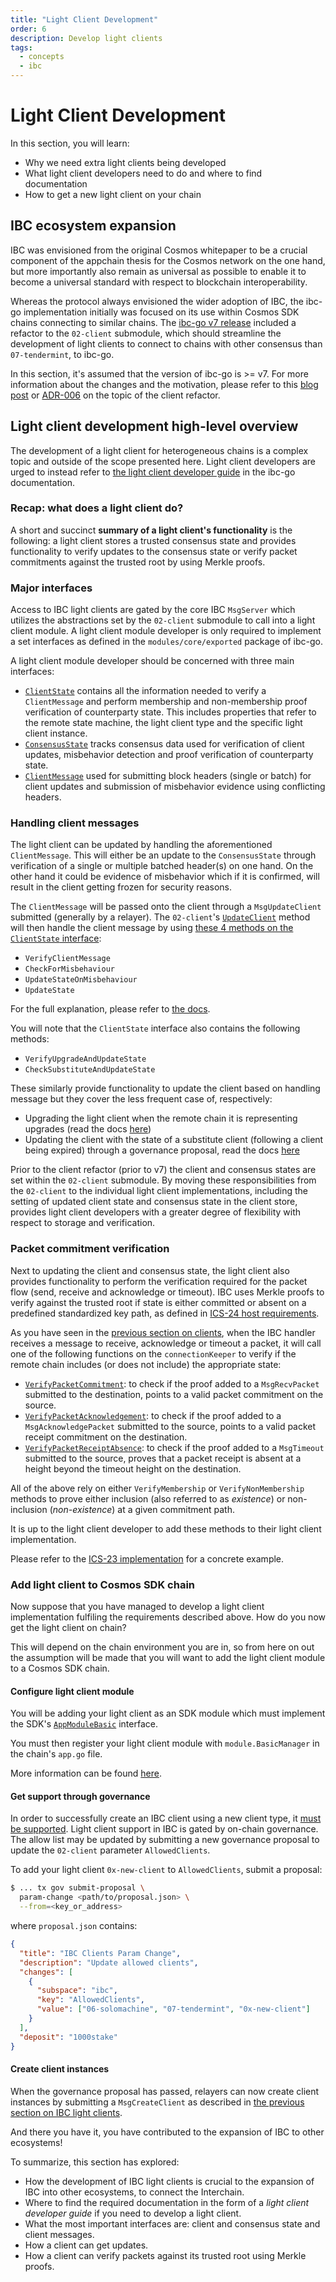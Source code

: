 ```yaml
---
title: "Light Client Development"
order: 6
description: Develop light clients
tags:
  - concepts
  - ibc
---
```


# Light Client Development

<!--
A short intro to the topic of light client development, further info will be found in ibc-go docs.
Pre-requisites are the IBC intro + Clients section before
 -->

<HighlightBox type="learning">

In this section, you will learn:

* Why we need extra light clients being developed
* What light client developers need to do and where to find documentation
* How to get a new light client on your chain

</HighlightBox>

## IBC ecosystem expansion

IBC was envisioned from the original Cosmos whitepaper to be a crucial component of the appchain thesis for the Cosmos network on the one hand, but more importantly also remain as universal as possible to enable it to become a universal standard with respect to blockchain interoperability.

Whereas the protocol always envisioned the wider adoption of IBC, the ibc-go implementation initially was focused on its use within Cosmos SDK chains connecting to similar chains. The [ibc-go v7 release](https://github.com/cosmos/ibc-go/releases/tag/v7.0.0) included a refactor to the `02-client` submodule, which should streamline the development of light clients to connect to chains with other consensus than `07-tendermint`, to ibc-go.

<HighlightBox type="docs">

In this section, it's assumed that the version of ibc-go is >= v7. For more information about the changes and the motivation, please refer to this [blog post](https://medium.com/the-interchain-foundation/client-refactor-laying-the-groundwork-for-ibc-to-expand-across-ecosystems-61ec5a1b63bc) or [ADR-006](https://github.com/cosmos/ibc-go/blob/main/docs/architecture/adr-006-02-client-refactor.md) on the topic of the client refactor.

</HighlightBox>

## Light client development high-level overview

<HighlightBox type="reading">

The development of a light client for heterogeneous chains is a complex topic and outside of the scope presented here. Light client developers are urged to instead refer to [the light client developer guide](https://ibc.cosmos.network/main/ibc/light-clients/overview.html) in the ibc-go documentation.

</HighlightBox>

### Recap: what does a light client do?

A short and succinct **summary of a light client's functionality** is the following: a light client stores a trusted consensus state and provides functionality to verify updates to the consensus state or verify packet commitments against the trusted root by using Merkle proofs.

### Major interfaces

Access to IBC light clients are gated by the core IBC `MsgServer` which utilizes the abstractions set by the `02-client` submodule to call into a light client module. A light client module developer is only required to implement a set interfaces as defined in the `modules/core/exported` package of ibc-go.

A light client module developer should be concerned with three main interfaces:

* [`ClientState`](https://github.com/cosmos/ibc-go/blob/v7.0.0/modules/core/exported/client.go#L36) contains all the information needed to verify a `ClientMessage` and perform membership and non-membership proof verification of counterparty state. This includes properties that refer to the remote state machine, the light client type and the specific light client instance.
* [`ConsensusState`](https://github.com/cosmos/ibc-go/blob/v7.0.0/modules/core/exported/client.go#L133) tracks consensus data used for verification of client updates, misbehavior detection and proof verification of counterparty state.
* [`ClientMessage`](https://github.com/cosmos/ibc-go/blob/v7.0.0/modules/core/exported/client.go#L147) used for submitting block headers (single or batch) for client updates and submission of misbehavior evidence using conflicting headers.

### Handling client messages

The light client can be updated by handling the aforementioned `ClientMessage`. This will either be an update to the `ConsensusState` through verification of a single or multiple batched header(s) on one hand. On the other hand it could be evidence of misbehavior which if it is confirmed, will result in the client getting frozen for security reasons.

The `ClientMessage` will be passed onto the client through a `MsgUpdateClient` submitted (generally by a relayer). The `02-client`'s [`UpdateClient`](https://github.com/cosmos/ibc-go/blob/v7.0.0/modules/core/02-client/keeper/client.go#L48) method will then handle the client message by using [these 4 methods on the `ClientState` interface](https://github.com/cosmos/ibc-go/blob/v7.0.0/modules/core/exported/client.go#L98-L109):

* `VerifyClientMessage`
* `CheckForMisbehaviour`
* `UpdateStateOnMisbehaviour`
* `UpdateState`

For the full explanation, please refer to [the docs](https://ibc.cosmos.network/main/ibc/light-clients/updates-and-misbehaviour.html).

<HighlightBox type="note">

You will note that the `ClientState` interface also contains the following methods:

* `VerifyUpgradeAndUpdateState`
* `CheckSubstituteAndUpdateState`

These similarly provide functionality to update the client based on handling message but they cover the less frequent case of, respectively:

* Upgrading the light client when the remote chain it is representing upgrades (read the docs [here](https://ibc.cosmos.network/main/ibc/light-clients/upgrades.html))
* Updating the client with the state of a substitute client (following a client being expired) through a governance proposal, read the docs [here](https://ibc.cosmos.network/main/ibc/light-clients/proposals.html)

</HighlightBox>

<HighlightBox type="info">

Prior to the client refactor (prior to v7) the client and consensus states are set within the `02-client` submodule. By moving these responsibilities from the `02-client` to the individual light client implementations, including the setting of updated client state and consensus state in the client store, provides light client developers with a greater degree of flexibility with respect to storage and verification.

</HighlightBox>

### Packet commitment verification

Next to updating the client and consensus state, the light client also provides functionality to perform the verification required for the packet flow (send, receive and acknowledge or timeout). IBC uses Merkle proofs to verify against the trusted root if state is either committed or absent on a predefined standardized key path, as defined in [ICS-24 host requirements](https://github.com/cosmos/ibc/tree/main/spec/core/ics-024-host-requirements).

As you have seen in the [previous section on clients](./4-clients.md), when the IBC handler receives a message to receive, acknowledge or timeout a packet, it will call one of the following functions on the `connectionKeeper` to verify if the remote chain includes (or does not include) the appropriate state:

* [`VerifyPacketCommitment`](https://github.com/cosmos/ibc-go/blob/v7.0.0/modules/core/03-connection/keeper/verify.go#L205): to check if the proof added to a `MsgRecvPacket` submitted to the destination, points to a valid packet commitment on the source.
* [`VerifyPacketAcknowledgement`](https://github.com/cosmos/ibc-go/blob/v7.0.0/modules/core/03-connection/keeper/verify.go#L250): to check if the proof added to a `MsgAcknowledgePacket` submitted to the source, points to a valid packet receipt commitment on the destination.
* [`VerifyPacketReceiptAbsence`](https://github.com/cosmos/ibc-go/blob/v7.0.0/modules/core/03-connection/keeper/verify.go#L296): to check if the proof added to a `MsgTimeout` submitted to the source, proves that a packet receipt is absent at a height beyond the timeout height on the destination.

All of the above rely on either `VerifyMembership` or `VerifyNonMembership` methods to prove either inclusion (also referred to as _existence_) or non-inclusion (_non-existence_) at a given commitment path.

It is up to the light client developer to add these methods to their light client implementation.

<HighlightBox type="reading">

Please refer to the [ICS-23 implementation](https://github.com/cosmos/ibc-go/blob/v7.0.0/modules/core/23-commitment/types/merkle.go#L131-L205) for a concrete example.

</HighlightBox>

### Add light client to Cosmos SDK chain

Now suppose that you have managed to develop a light client implementation fulfiling the requirements described above. How do you now get the light client on chain?

This will depend on the chain environment you are in, so from here on out the assumption will be made that you will want to add the light client module to a Cosmos SDK chain.

#### Configure light client module

You will be adding your light client as an SDK module which must implement the SDK's [`AppModuleBasic`](https://github.com/cosmos/cosmos-sdk/blob/main/types/module/module.go#L50) interface.

You must then register your light client module with `module.BasicManager` in the chain's `app.go` file.

More information can be found [here](https://ibc.cosmos.network/main/ibc/light-clients/setup.html#configuring-a-light-client-module).

#### Get support through governance

In order to successfully create an IBC client using a new client type, it [must be supported](https://github.com/cosmos/ibc-go/blob/v7.0.0/modules/core/02-client/keeper/client.go#L19-L25). Light client support in IBC is gated by on-chain governance. The allow list may be updated by submitting a new governance proposal to update the `02-client` parameter `AllowedClients`.

<HighlightBox type="info">

To add your light client `0x-new-client` to `AllowedClients`, submit a proposal:

```sh
$ ... tx gov submit-proposal \
  param-change <path/to/proposal.json> \
  --from=<key_or_address>
```

where `proposal.json` contains:

```json
{
  "title": "IBC Clients Param Change",
  "description": "Update allowed clients",
  "changes": [
    {
      "subspace": "ibc",
      "key": "AllowedClients",
      "value": ["06-solomachine", "07-tendermint", "0x-new-client"]
    }
  ],
  "deposit": "1000stake"
}
```

</HighlightBox>

#### Create client instances

When the governance proposal has passed, relayers can now create client instances by submitting a `MsgCreateClient` as described in [the previous section on IBC light clients](./4-clients.md#creating-a-client).

And there you have it, you have contributed to the expansion of IBC to other ecosystems!

<HighlightBox type="synopsis">

To summarize, this section has explored:

* How the development of IBC light clients is crucial to the expansion of IBC into other ecosystems, to connect the Interchain.
* Where to find the required documentation in the form of a _light client developer guide_ if you need to develop a light client.
* What the most important interfaces are: client and consensus state and client messages.
* How a client can get updates.
* How a client can verify packets against its trusted root using Merkle proofs.

</HighlightBox>
